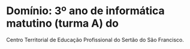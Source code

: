 # Domínio: 3º ano de informática matutino (turma A) do 
Centro Territorial de Educação Profissional do Sertão do São Francisco.
